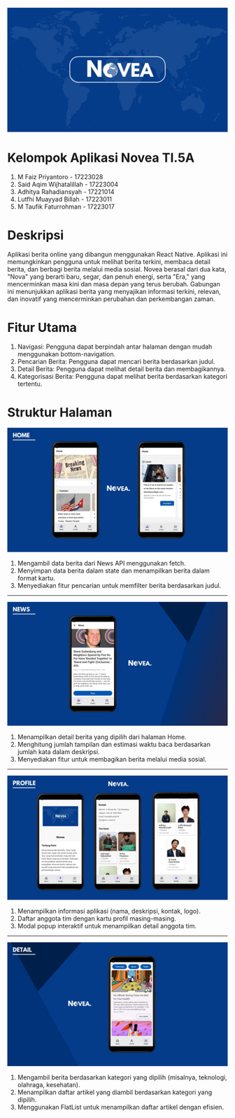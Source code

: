 ![Novea](src/img/novea.jpg)

# Kelompok Aplikasi Novea TI.5A
1. M Faiz Priyantoro - 17223028
2. Said Aqim Wijhatalillah - 17223004
3. Adhitya Rahadiansyah - 17221014
4. Lutfhi Muayyad Billah - 17223011
5. M Taufik Faturrohman - 17223017

# Deskripsi
Aplikasi berita online yang dibangun menggunakan React Native. Aplikasi ini memungkinkan pengguna untuk melihat berita terkini, membaca detail berita, dan berbagi berita melalui media sosial. Novea berasal dari dua kata, "Nova" yang berarti baru, segar, dan penuh energi, serta "Era," yang mencerminkan masa kini dan masa depan yang terus berubah. Gabungan ini menunjukkan aplikasi berita yang menyajikan informasi terkini, relevan, dan inovatif yang mencerminkan perubahan dan perkembangan zaman.

# Fitur Utama
1. Navigasi: Pengguna dapat berpindah antar halaman dengan mudah menggunakan bottom-navigation.
2. Pencarian Berita: Pengguna dapat mencari berita berdasarkan judul.
3. Detail Berita: Pengguna dapat melihat detail berita dan membagikannya.
4. Kategorisasi Berita: Pengguna dapat melihat berita berdasarkan kategori tertentu.

# Struktur Halaman
![Home.js](src/img/Home.jpg)
1. Mengambil data berita dari News API menggunakan fetch.
2. Menyimpan data berita dalam state dan menampilkan berita dalam format kartu.
3. Menyediakan fitur pencarian untuk memfilter berita berdasarkan judul.

***

![News.js](src/img/News.jpg)
1. Menampilkan detail berita yang dipilih dari halaman Home.
2. Menghitung jumlah tampilan dan estimasi waktu baca berdasarkan jumlah kata dalam deskripsi.
3. Menyediakan fitur untuk membagikan berita melalui media sosial.

***

![Profile.js](src/img/Profile.jpg)
1. Menampilkan informasi aplikasi (nama, deskripsi, kontak, logo).
2. Daftar anggota tim dengan kartu profil masing-masing.
3. Modal popup interaktif untuk menampilkan detail anggota tim.

***

![Detail.js](src/img/Detail.jpg)
1. Mengambil berita berdasarkan kategori yang dipilih (misalnya, teknologi, olahraga, kesehatan).
2. Menampilkan daftar artikel yang diambil berdasarkan kategori yang dipilih.
3. Menggunakan FlatList untuk menampilkan daftar artikel dengan efisien.
